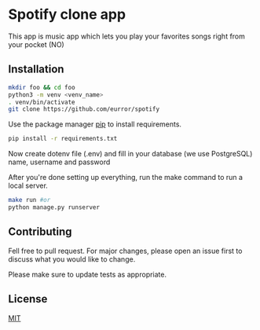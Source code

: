 # Spotify clone app

This app is music app which lets you play your favorites songs right from your pocket (NO)
## Installation

```bash
mkdir foo && cd foo
python3 -m venv <venv_name>
. venv/bin/activate
git clone https://github.com/eurror/spotify
```

Use the package manager [pip](https://pip.pypa.io/en/stable/) to install requirements.

```bash
pip install -r requirements.txt
```
Now create dotenv file (.env) and fill in your database (we use PostgreSQL) name, username and password

After you're done setting up everything, run the make command to run a local server.
```bash
make run #or
python manage.py runserver
```

## Contributing

Fell free to pull request. For major changes, please open an issue first
to discuss what you would like to change.

Please make sure to update tests as appropriate.

## License

[MIT](https://choosealicense.com/licenses/mit/)
